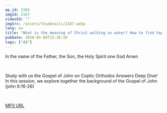 ```yaml
---
wp_id: 2165
imgId: 2167
videoId: ""
imgSrc: /assets/thumbnails/2167.webp
lang: en
title: "What is the meaning of Christ walking on water? How to find hope in Christ? by Fr. Gabriel Wissa"
pubDate: 2020-05-08T15:26:20
tags: ["dd"]
---
```


<p>In the name of the Father, the Son, the Holy Spirit one God Amen</p>
<p>&nbsp;</p>
<p>Study with us the Gospel of John on Coptic Orthodox Answers Deep Dive! In this session, we explore together the background of the Gospel of John (john 6:16-26)</p>
<p>&nbsp;</p>
<p><a href="https://drive.google.com/open?id=1nXGNIcS3RaXXbO_7XlxjFRHTpfglB0h9">MP3 URL</a></p>
